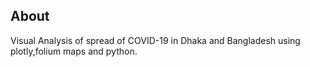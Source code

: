 ## About
Visual Analysis of spread of COVID-19 in Dhaka and Bangladesh using plotly,folium maps and python.

